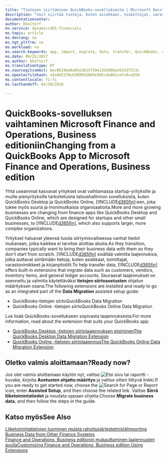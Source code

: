 ```yaml
---
title: "Tietojen siirtäminen QuickBooks-sovelluksesta | Microsoft Docs"
description: "Voit siirtää tietoja, kuten asiakkaat, toimittajat, varastonimikkeet ja kirjanpitotilit, QuickBooks-sovelluksista Finance and Operations, Business editioniin."
documentationcenter: 
author: bholtorf
ms.service: dynamics365-financials
ms.topic: article
ms.devlang: na
ms.tgt_pltfrm: na
ms.workload: na
ms.search.keywords: app, import, migrate, data, transfer, QuickBooks, customize
ms.date: 09/25/2017
ms.author: bholtorf
ms.translationtype: HT
ms.sourcegitcommit: bec0619be0a65e3625759e13d2866ac615d7513c
ms.openlocfilehash: a5a9d2270c63899318d5e9d5cde861cefc0ca550
ms.contentlocale: fi-fi
ms.lasthandoff: 01/30/2018

---
```



# <a name="changing-from-a-quickbooks-app-to-microsoft-finance-and-operations-business-edition"></a><span data-ttu-id="9b5ff-103">QuickBooks-sovelluksen vaihtaminen Microsoft Finance and Operations, Business editioniin</span><span class="sxs-lookup"><span data-stu-id="9b5ff-103">Changing from a QuickBooks App to Microsoft Finance and Operations, Business edition</span></span>
<span data-ttu-id="9b5ff-104">Yhtä useammat kasvavat yritykset ovat vaihtamassa startup-yrityksille ja muille pienyrityksille tarkoitetuista taloushallinnon sovelluksista, kuten QuickBooks Desktop ja QuickBooks Online, [!INCLUDE[d365fin](includes/d365fin_md.md)]:een, joka tukee myös suuria ja monimutkaisia organisaatioita.</span><span class="sxs-lookup"><span data-stu-id="9b5ff-104">More and more growing businesses are changing from finance apps like QuickBooks Desktop and QuickBooks Online, which are designed for startups and other small businesses, to [!INCLUDE[d365fin](includes/d365fin_md.md)], which also supports larger, more complex organizations.</span></span> 

<span data-ttu-id="9b5ff-105">Yritykset haluavat yleensä tuoda siirtymisvaiheessa vanhat tiedot mukanaan, jotka kaikkea ei tarvitse aloittaa alusta.</span><span class="sxs-lookup"><span data-stu-id="9b5ff-105">As they transition, companies typically want to bring their business data with them so they don't start from scratch.</span></span> <span data-ttu-id="9b5ff-106">[!INCLUDE[d365fin](includes/d365fin_md.md)] sisältää valmiita laajennuksia, jotka auttavat siirtämään tietoja, kuten asiakkaat, toimittajat, varastonimikkeet ja kirjanpitotilit.</span><span class="sxs-lookup"><span data-stu-id="9b5ff-106">To help transfer data, [!INCLUDE[d365fin](includes/d365fin_md.md)] offers built-in extensions that migrate data such as customers, vendors, inventory items, and general ledger accounts.</span></span> <span data-ttu-id="9b5ff-107">Seuraavat laajennukset on asennettu ja valmiita käytettäväksi **tietojen siirtoasetusten** ohjatun määrityksen osana:</span><span class="sxs-lookup"><span data-stu-id="9b5ff-107">The following extensions are installed and ready to go as an integrated part of the **Data Migration** assisted setup guide:</span></span>

* <span data-ttu-id="9b5ff-108">QuickBooks-tietojen siirto</span><span class="sxs-lookup"><span data-stu-id="9b5ff-108">QuickBooks Data Migration</span></span> 
* <span data-ttu-id="9b5ff-109">QuickBooks Online -tietojen siirto</span><span class="sxs-lookup"><span data-stu-id="9b5ff-109">QuickBooks Online Data Migration</span></span>

<span data-ttu-id="9b5ff-110">Lue lisää QuickBooks-sovellukseen sopivasta laajennuksesta:</span><span class="sxs-lookup"><span data-stu-id="9b5ff-110">For more information, read about the extension that suits your QuickBooks app:</span></span>   

* [<span data-ttu-id="9b5ff-111">QuickBooks Desktop -tietojen siirtolaajennuksen etsiminen</span><span class="sxs-lookup"><span data-stu-id="9b5ff-111">The QuickBooks Desktop Data Migration Extension</span></span>](ui-extensions-quickbooks-data-migration.md)
* [<span data-ttu-id="9b5ff-112">QuickBooks Online -tietojen siirtolaajennus</span><span class="sxs-lookup"><span data-stu-id="9b5ff-112">The QuickBooks Online Data Migration Extension</span></span>](ui-extensions-quickbooks-online-data-migration.md)

## <a name="ready-now"></a><span data-ttu-id="9b5ff-113">Oletko valmis aloittamaan?</span><span class="sxs-lookup"><span data-stu-id="9b5ff-113">Ready now?</span></span>
<span data-ttu-id="9b5ff-114">Jos olet valmis aloittamaan käytön nyt, valitse ![Etsi sivu tai raportti](media/ui-search/search_small.png "Etsi sivu tai raportti -kuvake") -kuvake, kirjoita **Asetusten ohjattu määritys** ja valitse sitten liittyvä linkki.</span><span class="sxs-lookup"><span data-stu-id="9b5ff-114">If you are ready to get started now, choose the ![Search for Page or Report](media/ui-search/search_small.png "Search for Page or Report icon") icon, enter **Assisted Setup**, and then choose the related link.</span></span> <span data-ttu-id="9b5ff-115">Valitse **Siirrä liiketoimintatiedot** ja noudata oppaan ohjeita.</span><span class="sxs-lookup"><span data-stu-id="9b5ff-115">Choose **Migrate business data**, and then follow the steps in the guide.</span></span>

## <a name="see-also"></a><span data-ttu-id="9b5ff-116">Katso myös</span><span class="sxs-lookup"><span data-stu-id="9b5ff-116">See Also</span></span>
[<span data-ttu-id="9b5ff-117">Liiketoimintatietojen tuominen muista rahoitusjärjestelmistä</span><span class="sxs-lookup"><span data-stu-id="9b5ff-117">Importing Business Data from Other Finance Systems</span></span>](upload-data.md)  
[<span data-ttu-id="9b5ff-118">Finance and Operations, Business editionin mukauttaminen laajennusten avulla</span><span class="sxs-lookup"><span data-stu-id="9b5ff-118">Customizing Finance and Operations, Business edition Using Extensions</span></span>](ui-extensions.md)   

